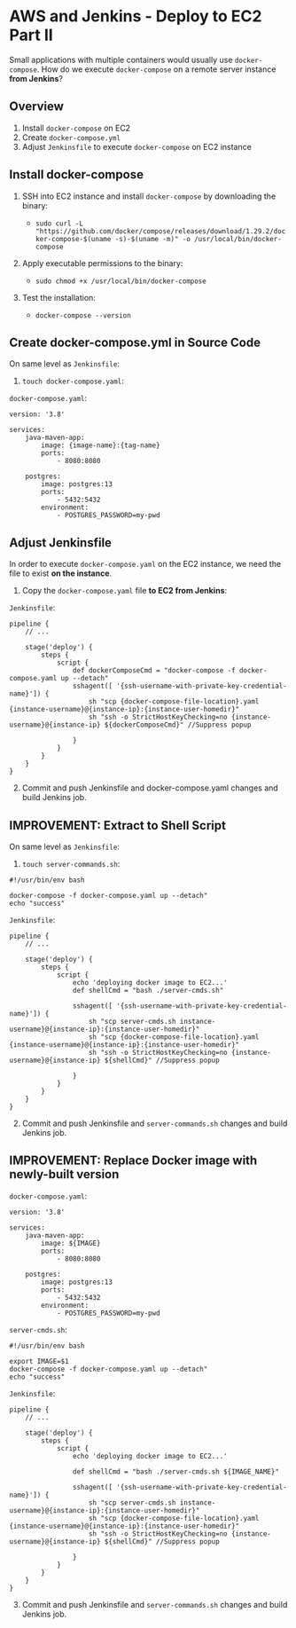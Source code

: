# AWS and Jenkins - Deploy to EC2 Part II

Small applications with multiple containers would usually use `docker-compose`. How do we execute `docker-compose` on a remote server instance **from Jenkins**?

## Overview
1. Install `docker-compose` on EC2
2. Create `docker-compose.yml`
3. Adjust `Jenkinsfile` to execute `docker-compose` on EC2 instance

## Install docker-compose
1. SSH into EC2 instance and install `docker-compose` by downloading the binary:
    - `sudo curl -L "https://github.com/docker/compose/releases/download/1.29.2/docker-compose-$(uname -s)-$(uname -m)" -o /usr/local/bin/docker-compose`

2. Apply executable permissions to the binary:
    - `sudo chmod +x /usr/local/bin/docker-compose`

3. Test the installation:
    - `docker-compose --version`

## Create docker-compose.yml in Source Code
On same level as `Jenkinsfile`:
1. `touch docker-compose.yaml`:

`docker-compose.yaml`:

```
version: '3.8'

services:
    java-maven-app:
        image: {image-name}:{tag-name}
        ports:
            - 8080:8080
        
    postgres:
        image: postgres:13
        ports:
            - 5432:5432
        environment:
            - POSTGRES_PASSWORD=my-pwd
```

## Adjust Jenkinsfile
In order to execute `docker-compose.yaml` on the EC2 instance, we need the file to exist **on the instance**.

1. Copy the `docker-compose.yaml` file **to EC2 from Jenkins**:

`Jenkinsfile`:

```
pipeline {
    // ...

    stage('deploy') {
        steps {
            script {
                def dockerComposeCmd = "docker-compose -f docker-compose.yaml up --detach"
                sshagent([ '{ssh-username-with-private-key-credential-name}']) {
                    sh "scp {docker-compose-file-location}.yaml {instance-username}@{instance-ip}:{instance-user-homedir}"
                    sh "ssh -o StrictHostKeyChecking=no {instance-username}@{instance-ip} ${dockerComposeCmd}" //Suppress popup

                }
            }
        }
    }
}

```

2. Commit and push Jenkinsfile and docker-compose.yaml changes and build Jenkins job.

## IMPROVEMENT: Extract to Shell Script
On same level as `Jenkinsfile`:

1. `touch server-commands.sh`:

```
#!/usr/bin/env bash

docker-compose -f docker-compose.yaml up --detach"
echo "success"
```

`Jenkinsfile`:

```
pipeline {
    // ...

    stage('deploy') {
        steps {
            script {
                echo 'deploying docker image to EC2...'
                def shellCmd = "bash ./server-cmds.sh"

                sshagent([ '{ssh-username-with-private-key-credential-name}']) {
                    sh "scp server-cmds.sh instance-username}@{instance-ip}:{instance-user-homedir}"
                    sh "scp {docker-compose-file-location}.yaml {instance-username}@{instance-ip}:{instance-user-homedir}"
                    sh "ssh -o StrictHostKeyChecking=no {instance-username}@{instance-ip} ${shellCmd}" //Suppress popup

                }
            }
        }
    }
}

```

2. Commit and push Jenkinsfile and `server-commands.sh` changes and build Jenkins job.

## IMPROVEMENT: Replace Docker image with newly-built version

`docker-compose.yaml`:

```
version: '3.8'

services:
    java-maven-app:
        image: ${IMAGE}
        ports:
            - 8080:8080
        
    postgres:
        image: postgres:13
        ports:
            - 5432:5432
        environment:
            - POSTGRES_PASSWORD=my-pwd
```

`server-cmds.sh`:

```
#!/usr/bin/env bash

export IMAGE=$1
docker-compose -f docker-compose.yaml up --detach"
echo "success"
```

`Jenkinsfile`:

```
pipeline {
    // ...

    stage('deploy') {
        steps {
            script {
                echo 'deploying docker image to EC2...'

                def shellCmd = "bash ./server-cmds.sh ${IMAGE_NAME}"

                sshagent([ '{ssh-username-with-private-key-credential-name}']) {
                    sh "scp server-cmds.sh instance-username}@{instance-ip}:{instance-user-homedir}"
                    sh "scp {docker-compose-file-location}.yaml {instance-username}@{instance-ip}:{instance-user-homedir}"
                    sh "ssh -o StrictHostKeyChecking=no {instance-username}@{instance-ip} ${shellCmd}" //Suppress popup

                }
            }
        }
    }
}

```

3. Commit and push Jenkinsfile and `server-commands.sh` changes and build Jenkins job.